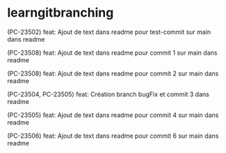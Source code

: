 # learngitbranching

(PC-23502) feat: Ajout de text dans readme pour test-commit sur main dans readme

(PC-23508) feat: Ajout de text dans readme pour commit 1 sur main dans readme

(PC-23508) feat: Ajout de text dans readme pour commit 2 sur main dans readme

(PC-23504, PC-23505) feat: Création branch bugFix et commit 3 dans readme

(PC-23505) feat: Ajout de text dans readme pour commit 4 sur main dans readme

(PC-23506) feat: Ajout de text dans readme pour commit 6 sur main dans readme
